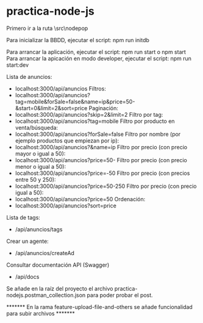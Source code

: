 # practica-node-js

Primero ir a la ruta \src\nodepop

Para inicializar la BBDD, ejecutar el script: npm run initdb

Para arrancar la aplicación, ejecutar el script: npm run start o npm start
Para arrancar la apicación en modo developer, ejecutar el script: npm run start:dev

Lista de anuncios:
- localhost:3000/api/anuncios
Filtros:
- localhost:3000/api/anuncios?tag=mobile&forSale=false&name=ip&price=50-&start=0&limit=2&sort=price
Paginación:
- localhost:3000/api/anuncios?skip=2&limit=2
Filtro por tag: 
- localhost:3000/api/anuncios?tag=mobile
Filtro por producto en venta/búsqueda: 
- localhost:3000/api/anuncios?forSale=false
Filtro por nombre (por ejemplo productos que empiezan por ip): 
- localhost:3000/api/anuncios?&name=ip
Filtro por precio (con precio mayor o igual a 50):
- localhost:3000/api/anuncios?price=50-
Filtro por precio (con precio menor o igual a 50):
- localhost:3000/api/anuncios?price=-50
Filtro por precio (con precios entre 50 y 250):
- localhost:3000/api/anuncios?price=50-250
Filtro por precio (con precio igual a 50):
- localhost:3000/api/anuncios?price=50
Ordenación:
- localhost:3000/api/anuncios?sort=price

Lista de tags:
- /api/anuncios/tags

Crear un agente:
- /api/anuncios/createAd



Consultar documentación API (Swagger)
- /api/docs

Se añade en la raíz del proyecto el archivo practica-nodejs.postman_collection.json para poder probar el post.


******* En la rama feature-upload-file-and-others se añade funcionalidad para subir archivos *******